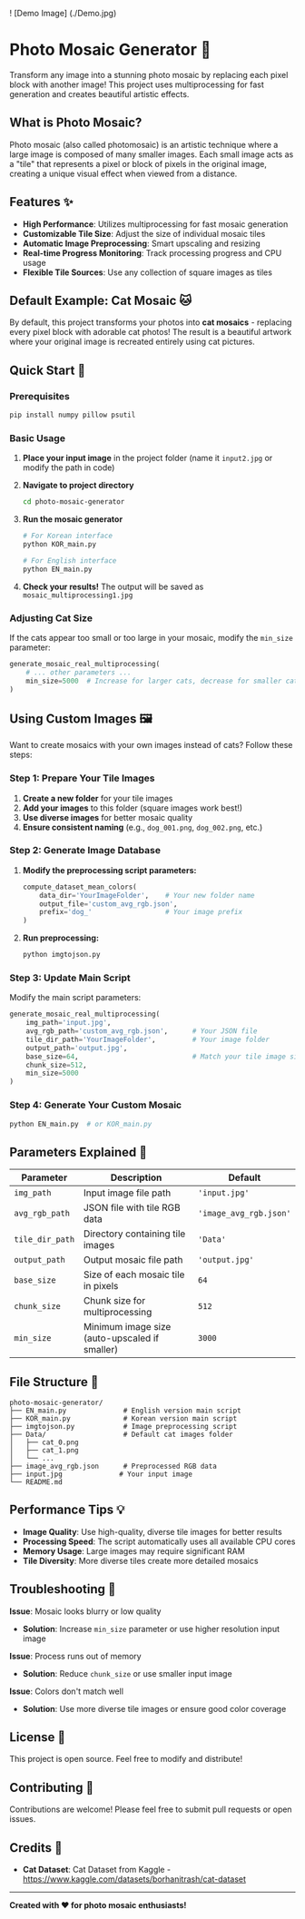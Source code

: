 ! [Demo Image] (./Demo.jpg)

# Photo Mosaic Generator 🎨

Transform any image into a stunning photo mosaic by replacing each pixel block with another image! This project uses multiprocessing for fast generation and creates beautiful artistic effects.

## What is Photo Mosaic?

Photo mosaic (also called photomosaic) is an artistic technique where a large image is composed of many smaller images. Each small image acts as a "tile" that represents a pixel or block of pixels in the original image, creating a unique visual effect when viewed from a distance.

## Features ✨

- **High Performance**: Utilizes multiprocessing for fast mosaic generation
- **Customizable Tile Size**: Adjust the size of individual mosaic tiles
- **Automatic Image Preprocessing**: Smart upscaling and resizing
- **Real-time Progress Monitoring**: Track processing progress and CPU usage
- **Flexible Tile Sources**: Use any collection of square images as tiles

## Default Example: Cat Mosaic 🐱

By default, this project transforms your photos into **cat mosaics** - replacing every pixel block with adorable cat photos! The result is a beautiful artwork where your original image is recreated entirely using cat pictures.

## Quick Start 🚀

### Prerequisites

```bash
pip install numpy pillow psutil
```

### Basic Usage

1. **Place your input image** in the project folder (name it `input2.jpg` or modify the path in code)

2. **Navigate to project directory**
   ```bash
   cd photo-mosaic-generator
   ```

3. **Run the mosaic generator**
   ```bash
   # For Korean interface
   python KOR_main.py
   
   # For English interface  
   python EN_main.py
   ```

4. **Check your results!** The output will be saved as `mosaic_multiprocessing1.jpg`

### Adjusting Cat Size

If the cats appear too small or too large in your mosaic, modify the `min_size` parameter:

```python
generate_mosaic_real_multiprocessing(
    # ... other parameters ...
    min_size=5000  # Increase for larger cats, decrease for smaller cats
)
```

## Using Custom Images 🖼️

Want to create mosaics with your own images instead of cats? Follow these steps:

### Step 1: Prepare Your Tile Images

1. **Create a new folder** for your tile images
2. **Add your images** to this folder (square images work best!)
3. **Use diverse images** for better mosaic quality
4. **Ensure consistent naming** (e.g., `dog_001.png`, `dog_002.png`, etc.)

### Step 2: Generate Image Database

1. **Modify the preprocessing script parameters:**
   ```python
   compute_dataset_mean_colors(
       data_dir='YourImageFolder',    # Your new folder name
       output_file='custom_avg_rgb.json',
       prefix='dog_'                  # Your image prefix
   )
   ```

2. **Run preprocessing:**
   ```bash
   python imgtojson.py
   ```

### Step 3: Update Main Script

Modify the main script parameters:

```python
generate_mosaic_real_multiprocessing(
    img_path='input.jpg',
    avg_rgb_path='custom_avg_rgb.json',      # Your JSON file
    tile_dir_path='YourImageFolder',         # Your image folder
    output_path='output.jpg',
    base_size=64,                            # Match your tile image size
    chunk_size=512,
    min_size=5000
)
```

### Step 4: Generate Your Custom Mosaic

```bash
python EN_main.py  # or KOR_main.py
```

## Parameters Explained 🔧

| Parameter | Description | Default |
|-----------|-------------|---------|
| `img_path` | Input image file path | `'input.jpg'` |
| `avg_rgb_path` | JSON file with tile RGB data | `'image_avg_rgb.json'` |
| `tile_dir_path` | Directory containing tile images | `'Data'` |
| `output_path` | Output mosaic file path | `'output.jpg'` |
| `base_size` | Size of each mosaic tile in pixels | `64` |
| `chunk_size` | Chunk size for multiprocessing | `512` |
| `min_size` | Minimum image size (auto-upscaled if smaller) | `3000` |

## File Structure 📁

```
photo-mosaic-generator/
├── EN_main.py              # English version main script
├── KOR_main.py             # Korean version main script  
├── imgtojson.py            # Image preprocessing script
├── Data/                   # Default cat images folder
│   ├── cat_0.png
│   ├── cat_1.png
│   └── ...
├── image_avg_rgb.json      # Preprocessed RGB data
├── input.jpg              # Your input image
└── README.md
```

## Performance Tips 💡

- **Image Quality**: Use high-quality, diverse tile images for better results
- **Processing Speed**: The script automatically uses all available CPU cores
- **Memory Usage**: Large images may require significant RAM
- **Tile Diversity**: More diverse tiles create more detailed mosaics

## Troubleshooting 🔧

**Issue**: Mosaic looks blurry or low quality
- **Solution**: Increase `min_size` parameter or use higher resolution input image

**Issue**: Process runs out of memory
- **Solution**: Reduce `chunk_size` or use smaller input image

**Issue**: Colors don't match well
- **Solution**: Use more diverse tile images or ensure good color coverage

## License 📄

This project is open source. Feel free to modify and distribute!

## Contributing 🤝

Contributions are welcome! Please feel free to submit pull requests or open issues.

## Credits 🙏

- **Cat Dataset**: Cat Dataset from Kaggle - https://www.kaggle.com/datasets/borhanitrash/cat-dataset
---

**Created with ❤️ for photo mosaic enthusiasts!**